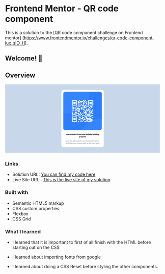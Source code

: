 # Frontend Mentor - QR code component

This is a solution to the [QR code component challenge on Frontend mentor] (https://www.frontendmentor.io/challenges/qr-code-component-iux_sIO_H).

## Welcome! 👋


## Overview
![](screenshot.png)

### Links

- Solution URL: [You can find my code here](https://github.com/jeffgicharu/QR_Code_Component)
- Live Site URL : [This is the live site of my solution](https://jeffgicharu.github.io/QR_Code_Component/)

### Built with

- Semantic HTML5 markup
- CSS custom properties
- Flexbox
- CSS Grid

### What I learned

- I learned that it is important to first of all finish with the HTML before starting out on the CSS

- I learned about importing fonts from google

- I learned about doing a CSS Reset before styling the other components.